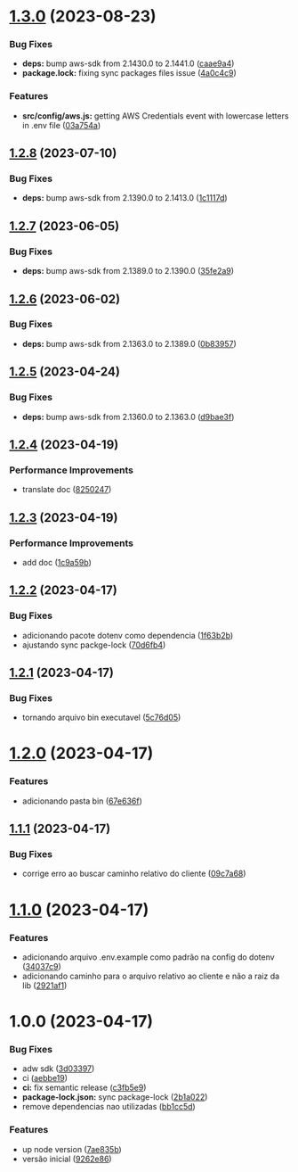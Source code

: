 # [1.3.0](https://github.com/jhomarolo/aws-secret-to-env/compare/v1.2.8...v1.3.0) (2023-08-23)


### Bug Fixes

* **deps:** bump aws-sdk from 2.1430.0 to 2.1441.0 ([caae9a4](https://github.com/jhomarolo/aws-secret-to-env/commit/caae9a40a0bd18df857563a016b3fda7efdc64a0))
* **package.lock:** fixing sync packages files issue ([4a0c4c9](https://github.com/jhomarolo/aws-secret-to-env/commit/4a0c4c92e22a2ba47d46c3ba37f8e4bafb4ef876))


### Features

* **src/config/aws.js:** getting AWS Credentials event with lowercase letters in .env file ([03a754a](https://github.com/jhomarolo/aws-secret-to-env/commit/03a754a92cd58193230e853e2e0d34bfea276fa0))

## [1.2.8](https://github.com/jhomarolo/aws-secret-to-env/compare/v1.2.7...v1.2.8) (2023-07-10)


### Bug Fixes

* **deps:** bump aws-sdk from 2.1390.0 to 2.1413.0 ([1c1117d](https://github.com/jhomarolo/aws-secret-to-env/commit/1c1117d79119df267a5837f790e1834c2945554f))

## [1.2.7](https://github.com/jhomarolo/aws-secret-to-env/compare/v1.2.6...v1.2.7) (2023-06-05)


### Bug Fixes

* **deps:** bump aws-sdk from 2.1389.0 to 2.1390.0 ([35fe2a9](https://github.com/jhomarolo/aws-secret-to-env/commit/35fe2a9def1b049103b0550c4fd6c7f36527be82))

## [1.2.6](https://github.com/jhomarolo/aws-secret-to-env/compare/v1.2.5...v1.2.6) (2023-06-02)


### Bug Fixes

* **deps:** bump aws-sdk from 2.1363.0 to 2.1389.0 ([0b83957](https://github.com/jhomarolo/aws-secret-to-env/commit/0b839579daec31200ee8ba9d97f4c51d0864ccd5))

## [1.2.5](https://github.com/jhomarolo/aws-secret-to-env/compare/v1.2.4...v1.2.5) (2023-04-24)


### Bug Fixes

* **deps:** bump aws-sdk from 2.1360.0 to 2.1363.0 ([d9bae3f](https://github.com/jhomarolo/aws-secret-to-env/commit/d9bae3f4efd99a2167eeb272005353e71b7f5275))

## [1.2.4](https://github.com/jhomarolo/aws-secret-to-env/compare/v1.2.3...v1.2.4) (2023-04-19)


### Performance Improvements

* translate doc ([8250247](https://github.com/jhomarolo/aws-secret-to-env/commit/82502473ab2f047fcdf211f143a49d58a1ac84e4))

## [1.2.3](https://github.com/jhomarolo/aws-secret-to-env/compare/v1.2.2...v1.2.3) (2023-04-19)


### Performance Improvements

* add doc ([1c9a59b](https://github.com/jhomarolo/aws-secret-to-env/commit/1c9a59b83f16a989bdd115f956c9eadbe8c2b9fb))

## [1.2.2](https://github.com/jhomarolo/aws-secret-to-env/compare/v1.2.1...v1.2.2) (2023-04-17)


### Bug Fixes

* adicionando pacote dotenv como dependencia ([1f63b2b](https://github.com/jhomarolo/aws-secret-to-env/commit/1f63b2b7d1af506f6a0e3416cacfa671b1e39e0a))
* ajustando sync packge-lock ([70d6fb4](https://github.com/jhomarolo/aws-secret-to-env/commit/70d6fb44bffc58578ee893731685d7d37a6c4b6d))

## [1.2.1](https://github.com/jhomarolo/aws-secret-to-env/compare/v1.2.0...v1.2.1) (2023-04-17)


### Bug Fixes

* tornando arquivo bin executavel ([5c76d05](https://github.com/jhomarolo/aws-secret-to-env/commit/5c76d056f1a8cd32d922b3a549c6e88bd73dbc18))

# [1.2.0](https://github.com/jhomarolo/aws-secret-to-env/compare/v1.1.1...v1.2.0) (2023-04-17)


### Features

* adicionando pasta bin ([67e636f](https://github.com/jhomarolo/aws-secret-to-env/commit/67e636fba8c59ab558a5271b1f265a14ec19d457))

## [1.1.1](https://github.com/jhomarolo/aws-secret-to-env/compare/v1.1.0...v1.1.1) (2023-04-17)


### Bug Fixes

* corrige erro ao buscar caminho relativo do cliente ([09c7a68](https://github.com/jhomarolo/aws-secret-to-env/commit/09c7a68f26c4a6179880921a7fcef719830296ec))

# [1.1.0](https://github.com/jhomarolo/aws-secret-to-env/compare/v1.0.0...v1.1.0) (2023-04-17)


### Features

* adicionando arquivo .env.example como padrão na config do dotenv ([34037c9](https://github.com/jhomarolo/aws-secret-to-env/commit/34037c9c17e02000564dbc134d0fb57e3af76a08))
* adicionando caminho para o arquivo relativo ao cliente e não a raiz da lib ([2921af1](https://github.com/jhomarolo/aws-secret-to-env/commit/2921af10a6d924bf806529cfe21c209986130223))

# 1.0.0 (2023-04-17)


### Bug Fixes

* adw sdk ([3d03397](https://github.com/jhomarolo/aws-secret-to-env/commit/3d03397162cb9826aa349e21f35e5a1dc9d943b3))
* ci ([aebbe19](https://github.com/jhomarolo/aws-secret-to-env/commit/aebbe196a5d7b80bc875b228727ee98aa512833e))
* **ci:** fix semantic release ([c3fb5e9](https://github.com/jhomarolo/aws-secret-to-env/commit/c3fb5e97e2b8d92f5b48e17e92eba468802c891c))
* **package-lock.json:** sync package-lock ([2b1a022](https://github.com/jhomarolo/aws-secret-to-env/commit/2b1a0229124e48e2504888f0dfd39e84314c759f))
* remove dependencias nao utilizadas ([bb1cc5d](https://github.com/jhomarolo/aws-secret-to-env/commit/bb1cc5dcb34efa1d1bb164b04c7838c907bb868b))


### Features

* up node version ([7ae835b](https://github.com/jhomarolo/aws-secret-to-env/commit/7ae835ba392101746e419e0a9fe845ba1879e86c))
* versão inicial ([9262e86](https://github.com/jhomarolo/aws-secret-to-env/commit/9262e86614c6a5a139728f9bf68088fd924b93f9))
